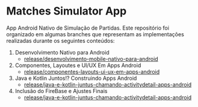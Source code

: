# Matches Simulator App

App Android Nativo de Simulação de Partidas. Este repositório foi organizado em algumas branches que representam as implementações realizadas durante os seguintes conteúdos:

1. Desenvolvimento Nativo para Android
    - [release/desenvolvimento-mobile-nativo-para-android](https://github.com/jessegestin/matches-simulator-app/tree/release/desenvolvimento-mobile-nativo-para-android)
2. Componentes, Layoutes e UI/UX Em Apps Android
    - [release/componentes-layouts-ui-ux-em-apps-android](https://github.com/jessegestin/matches-simulator-app/tree/release/componentes-layouts-ui-ux-em-apps-android)
3. Java e Kotlin Juntos!? Construindo Apps Android
    - [release/java-e-kotlin-juntus-chamando-activitydetail-apps-android](https://github.com/jessegestin/matches-simulator-app/tree/release/java-e-kotlin-juntus-chamando-activitydetail-apps-android)
4. Inclusão do FireBase e Ajustes Finais
    - [release/java-e-kotlin-juntus-chamando-activitydetail-apps-android](https://github.com/jessegestin/matches-simulator-app/tree/release/inclusao-firebase-e-ajustes-finais-apps-android)
